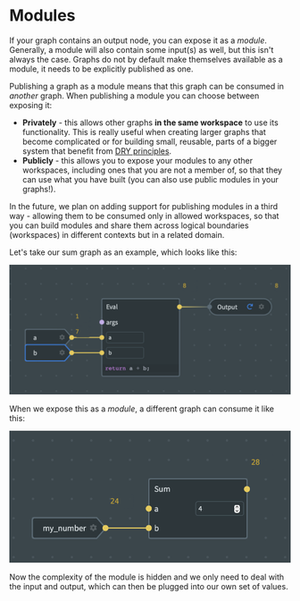 # Modules

If your graph contains an output node, you can expose it as a _module_. Generally, a module will also contain some input(s) as well, but this isn't always the case. Graphs do not by default make themselves available as a module, it needs to be explicitly published as one.

Publishing a graph as a module means that this graph can be consumed in _another_ graph. When publishing a module you can choose between exposing it:

 - **Privately** - this allows other graphs **in the same workspace** to use its functionality. This is really useful when creating larger graphs that become complicated or for building small, reusable, parts of a bigger system that benefit from [DRY principles](https://en.wikipedia.org/wiki/Don%27t_repeat_yourself).
 - **Publicly** - this allows you to expose your modules to any other workspaces, including ones that you are not a member of, so that they can use what you have built (you can also use public modules in your graphs!).

In the future, we plan on adding support for publishing modules in a third way - allowing them to be consumed only in allowed workspaces, so that you can build modules and share them across logical boundaries (workspaces) in different contexts but in a related domain.

Let's take our sum graph as an example, which looks like this:

![Sum Graph](./images/nodes/sum.png)

When we expose this as a _module_, a different graph can consume it like this:

![Sum Graph](./images/modules/sum.png)

Now the complexity of the module is hidden and we only need to deal with the input and output, which can then be plugged into our own set of values.
